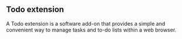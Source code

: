 ## Todo extension

A Todo extension is a software add-on that provides a simple and convenient way to manage tasks and to-do lists within a web browser.
